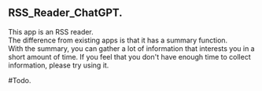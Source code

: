 ## RSS_Reader_ChatGPT. 

This app is an RSS reader.  
The difference from existing apps is that it has a summary function.  
With the summary, you can gather a lot of information that interests you in a short amount of time. If you feel that you don't have enough time to collect information, please try using it.

#Todo. 
